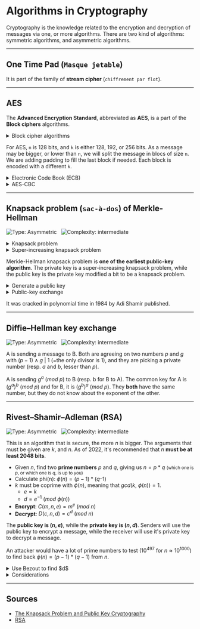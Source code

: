 # Algorithms in Cryptography

Cryptography is the knowledge related to the encryption and decryption of messages via one, or more algorithms. There are two kind of algorithms: symmetric algorithms, and asymmetric algorithms.

<hr class="sr">

## One Time Pad (`Masque jetable`)

It is part of the family of **stream cipher** (`chiffrement par flot`).

<hr class="sep-both">

## AES

The **Advanced Encryption Standard**, abbreviated as **AES**, is a part of the **Block ciphers** algorithms.

<details class="details-e">
<summary>Block cipher algorithms</summary>

* a size of a bloc `n` bits
* a message of `n` bits
* a cipher of `n` bits
* a key of `k` bits

Note that because both `m`, and `c` are on `n` bits, we will basically apply a permutation of `m` to get `c` <small>(101 may become 011, same bits, different order)</small>.

</details>

For AES, `n` is 128 bits, and `k` is either 128, 192, or 256 bits. As a message may be bigger, or lower than `n`, we will split the message in blocs of size `n`. We are adding padding to fill the last block if needed. Each block is encoded with a different `k`.

<details class="details-e">
<summary>Electronic Code Book (ECB)</summary>

This is a block cipher in which we are reusing the key. The problem is that parts of the message may have the same cipher, and we can use an entropy attack to break the cipher.
</details>

<details class="details-e">
<summary>AES-CBC</summary>

This is a block cipher in which we are reusing the key, but we are adding a parameter IV (uniq, and not inferable) to encrypt the first bloc, and we are using the cipher of the previous block, to encrypt the next one.
</details>

<hr class="sr">

## Knapsack problem (`sac-à-dos`) of Merkle-Hellman

![Type: Asymmetric](https://img.shields.io/badge/Type-Asymmetric-7cfc00)&nbsp;&nbsp;
![Complexity: intermediate](https://img.shields.io/badge/Complexity-intermediate-7cfc00)

<details class="details-e">
<summary>Knapsack problem</summary>

The most know bag/knapsack problem is the **0-1 knapsack problem**. You got a "bag/Knapsack" of numbers <small>(ex: 23, 5, 11, 2, 55)</small>. Your message is made of `0`, and `1`, and using this method `1` means you picked something from the bag, `0` means you didn't. Then, make the sum of the numbers you picked in the bag to create the **cipher**. Note that you **will have to split the message into groups** having the size of the knapsack.

* **Knapsack**: $2, 5, 11, 23, 55$ (up to you, size=6)
* **Message**: $1100111001 = 11001\ 10001$ (group of 6)
* **Cipher**
  * $2 + 5 + 0 + 0 + 55 = 62$ (first group)
  * $2 + 0 + 0 + 0 + 55 = 57$ (second group)
* **Cipher text**: $62, 57$
</details>

<details class="details-e"> 
<summary>Super-increasing knapsack problem</summary>

An easy knapsack problem is the **super-increasing knapsack problem**, in which every next entry of the bag is greater than the sum of the previous terms. It make it easy to decipher the message without the key, as if the cipher is greater or equals than the current greatest value of the knapsack, then it is inside the knapsack of the message.

* **Knapsack**: $2, 5, 11, 23, 55$
* **Cipher**: 62
* Decipher
  * $62 \ge 55$ ? yes, then 55 is in.
  * $7 \ge 23$ ? no, then 23 is not in
  * $7 \ge 11$ ? no, then 11 is not in.
  * $7 \ge 5$ ? yes, then 5 is in.
  * $2 \ge 2$ ? yes, then 2 is in.
* **Result**: 11001

</details>

Merkle-Hellman knapsack problem is **one of the earliest public-key algorithm**. The private key is a super-increasing knapsack problem, while the public key is the private key modified a bit to be a knapsack problem.

<details class="details-e">
<summary>Generate a public key</summary>

We will pick a value $N$ greater than the sum of the values in the Knapsack, and a number $W$, so that $N \wedge W|1$ (=no common divisor aside 1).

* We are picking $N=113$, $W=27$
* We calculated $W^{-1} = 67\ (\text{mod}\ 113)$
* **Knapsack** (public key)
  * We are multiplying the private key by $W$, modulus $N$
  * Ex: $27 * 2 = 54\ (\text{mod}\ 113)$
  * $((2, 5, 11, 23, 55) * W)\ mod\ N = 54, 22, 71, 56, 16$
  * Public key: $(54, 22, 71, 56, 16)$
</details>

<details class="details-e">
<summary>Public-key exchange</summary>

* **A** is generating a private-key using the super-increasing knapsack ($(2, 5, 11, 23, 55)$)
* **A** is generating a public-key $(54, 22, 71, 56, 16)$, using a $N=113$, and $W=27$ that **B** know
* **A** encrypt a message using the public-key, and send the cipher text to **B**
  * $54 + 22 + 0 + 0 + 16 = 92$ (first group)
  * $54 + 0 + 0 + 0 + 16 = 70$ (second group)
  * **Cipher text**: $92, 70$
* **B** generate the private-key using the public-key, and both $W$, and $N$
  * We are multiplying the public key by $W^{-1}$, modulus $N$
  * We get the private key: $2, 5, 11, 23, 55$
* **B** decrypt the message
  * We multiply the message by $W^{-1}$, modulus $N$
  * We get $62$, and $57$
  * We solve them using the super-increasing knapsack problem
  * The message was: $1100110001$
</details>

It was cracked in polynomial time in 1984 by Adi Shamir published.

<hr class="sl">

## Diffie–Hellman key exchange

![Type: Asymmetric](https://img.shields.io/badge/Type-Asymmetric-7cfc00)&nbsp;&nbsp;
![Complexity: intermediate](https://img.shields.io/badge/Complexity-intermediate-7cfc00)

A is sending a message to B. Both are agreeing on two numbers $p$ and $g$ with $(p-1) \wedge g\ |\ 1$ (=the only divisor is 1), and they are picking a private number (resp. $a$ and $b$, lesser than $p$).

A is sending $g^a\ (mod\ p)$ to B (resp. b for B to A). The common key for A is $(g^a)^b\ (mod\ p)$ and for B, it is $(g^b)^a\ (mod\ p)$. They **both** have the same number, but they do not know about the exponent of the other.

<hr class="sr">

## Rivest–Shamir–Adleman (RSA)

![Type: Asymmetric](https://img.shields.io/badge/Type-Asymmetric-7cfc00)&nbsp;&nbsp;
![Complexity: intermediate](https://img.shields.io/badge/Complexity-intermediate-7cfc00)

This is an algorithm that is secure, the more $n$ is bigger. The arguments that must be given are $k$, and $n$. As of 2022, it's recommended that $n$ **must be at least 2048 bits**.

* Given $n$, find two **prime numbers** $p$ and $q$, giving us $n = p * q$ <small>(which one is $p$, or which one is $q$, is up to you)</small>
* Calculate phi(n): $\phi(n) = (p-1) * (q – 1)$
* $k$ must be coprime with $\phi(n)$, meaning that $gcd(k,\ \phi(n)) = 1$.
  * $e = k$
  * $d = e^{−1}\ (mod\ \phi(n))$
* **Encrypt**: $C(m, n, e) = m^e\ (mod\ n)$
* **Decrypt**: $D(c, n, d) = c^d\ (mod\ n)$

The **public key is $(n,e)$**, while the **private key is $(n,d)$**. Senders will use the public key to encrypt a message, while the receiver will use it's private key to decrypt a message.

An attacker would have a lot of prime numbers to test ($10^{497}$ for $n \approx 10^{1000}$) to find back $\phi(n) = (p-1) * (q-1)$ from $n$.

<details class="details-e">
<summary>Use Bezout to find $d$</summary>

You can use Bézout on $\phi(n)$, and $k$, to find $d$, and $e$

* Solve $B(k,\ \phi(n)) = k * u + phi(n) * v = 1$
* $e = k$
* $d = u$

<details class="details-e">
<summary>Example: RSA(n=35, k=7)</summary>

* $35 = 5 * 7$, $p=5$, $q=7$
* $\phi(N) = (5-1) * (7-1) = 24$
* $B(7, 24) = 7 * u + 24 * v = 1$
  * One solution: $u=7$, $v=-2$
* **Encrypt**
  * (2) $2^7 \mod 35 = 23$
  * (3) $3^7 \mod 35 = 17$
  * (4) $4^7 \mod 35 = 4$
* **Decrypt**
  * (23) $23^7 \mod 35 = 2$
  * (17) $17^7 \mod 35 = 3$
  * (4) $4^7 \mod 35 = 4$
</details>
</details>

<details class="details-e">
<summary>Considerations</summary>

* `k` should be at least "3"
* `k` is usually $2^{16}+1=65537$
* **Faulty key generation attack**: $p$, and $q$ shouldn't be too close  
* **Timing attacks** (1995): if the hardware is know in details, then an attacker can guess $d$ based on the decryption time of several ciphers
</details>

<hr class="sl">

## Sources

* [The Knapsack Problem and Public Key Cryptography](https://nrich.maths.org/2199)
* [RSA](https://en.wikipedia.org/wiki/RSA_(cryptosystem))